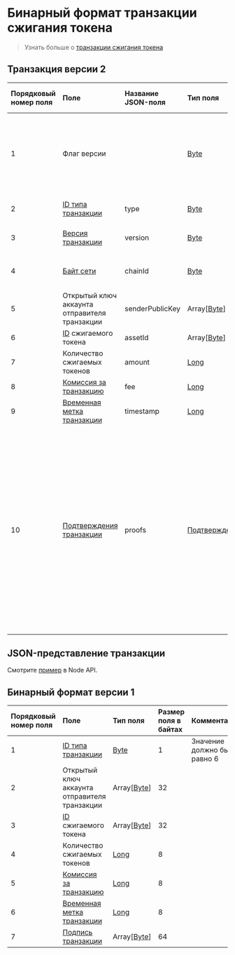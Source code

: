 # Бинарный формат транзакции сжигания токена

> Узнать больше о [транзакции сжигания токена](/blockchain/transaction-type/burn-transaction.md)

## Транзакция версии 2

| Порядковый номер поля | Поле | Название JSON-поля |Тип поля | Размер поля в байтах | Комментарий |
| :--- | :--- | :--- | :--- | :--- | :--- |
| 1 | Флаг версии | | [Byte](/blockchain/blockchain/blockchain-data-types.md) | 1 | Указывает, что [версия транзакции](/blockchain/transaction/transaction-version.md) является второй или выше.<br>Значение должно быть равно 0 |
| 2 | [ID типа транзакции](/blockchain/transaction-type.md) |type| [Byte](/blockchain/blockchain/blockchain-data-types.md) | 1 | Значение должно быть равно 6 |
| 3 | [Версия транзакции](/blockchain/transaction/transaction-version.md) |version| [Byte](/blockchain/blockchain/blockchain-data-types.md) | 1 | Значение должно быть равно 2 |
| 4 | [Байт сети](/blockchain/blockchain-network/chain-id.md) |chainId| [Byte](/blockchain/blockchain/blockchain-data-types.md) | 1 | 84 для [тестовой сети](/blockchain/blockchain-network/test-network.md), 87 для [основной сети](/blockchain/blockchain-network/main-network.md) |
| 5 | Открытый ключ аккаунта отправителя транзакции |senderPublicKey| Array[[Byte](/blockchain/blockchain/blockchain-data-types.md)] | 32 |  |
| 6 | [ID](/blockchain/token/token-id.md) сжигаемого токена |assetId| Array[[Byte](/blockchain/blockchain/blockchain-data-types.md)] | 32 |  |
| 7 | Количество сжигаемых токенов |amount| [Long](/blockchain/blockchain/blockchain-data-types.md) | 8 |  |
| 8 | [Комиссия за транзакцию](/blockchain/transaction/transaction-fee.md) |fee | [Long](/blockchain/blockchain/blockchain-data-types.md) | 8 |  |
| 9 | [Временная метка транзакции](/blockchain/transaction/transaction-timestamp.md) |timestamp | [Long](/blockchain/blockchain/blockchain-data-types.md) | 8 |  |
| 10 | [Подтверждения транзакции](/blockchain/transaction/transaction-proof.md) |proofs| [Подтверждения](/blockchain/transaction/transaction-proof.md) | `S` | Если массив пустой, то `S`= 3. <br>Если массив не пустой, то `S`= 3 + 2 × `N` + \(`P`<sub>1</sub> + `P`<sub>2</sub> + ... + `P`<sub>n</sub>\), <br>где <br>`N` — количество подтверждений в массиве, <br>`P`<sub>n</sub> — размер `N`-го подтверждения в байтах.<br> Максимальное количество подтверждений в массиве — 8. Максимальный размер каждого подтверждения — 64 байта |

## JSON-представление транзакции

Смотрите [пример](https://nodes.wavesplatform.com/transactions/info/csr25XQHT1c965Fg7cY2vJ7XHYVsudPYrUbdaFqgaqL) в Node API.

## Бинарный формат версии 1

| Порядковый номер поля | Поле | Тип поля | Размер поля в байтах | Комментарий |
| :--- | :--- | :--- | :--- | :--- |
| 1 | [ID типа транзакции](/blockchain/transaction-type.md) | [Byte](/blockchain/blockchain/blockchain-data-types.md) | 1 | Значение должно быть равно 6 |
| 2 | Открытый ключ аккаунта отправителя транзакции | Array[[Byte](/blockchain/blockchain/blockchain-data-types.md)] | 32 |  |
| 3 | [ID](/blockchain/token/token-id.md) сжигаемого токена  | Array[[Byte](/blockchain/blockchain/blockchain-data-types.md)] | 32 |  |
| 4 | Количество сжигаемых токенов | [Long](/blockchain/blockchain/blockchain-data-types.md) | 8 |  |
| 5 | [Комиссия за транзакцию](/blockchain/transaction/transaction-fee.md) | [Long](/blockchain/blockchain/blockchain-data-types.md) | 8 |  |
| 6 | [Временная метка транзакции](/blockchain/transaction/transaction-timestamp.md) | [Long](/blockchain/blockchain/blockchain-data-types.md) | 8 |  |
| 7 | [Подпись транзакции](/blockchain/transaction/transaction-signature.md) | Array[[Byte](/blockchain/blockchain/blockchain-data-types.md)] | 64 |  |  |
